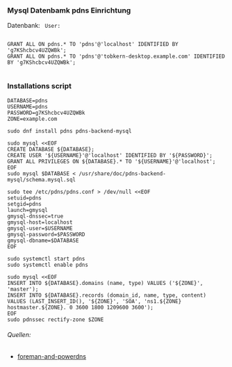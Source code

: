 
### Mysql Datenbamk pdns Einrichtung 


Datenbank: ``
User:``

```

GRANT ALL ON pdns.* TO 'pdns'@'localhost' IDENTIFIED BY 'g7KShcbcv4UZQWBk';
GRANT ALL ON pdns.* TO 'pdns'@'tobkern-desktop.example.com' IDENTIFIED BY 'g7KShcbcv4UZQWBk';


```


### Installations script
```
DATABASE=pdns
USERNAME=pdns
PASSWORD=g7KShcbcv4UZQWBk
ZONE=example.com

sudo dnf install pdns pdns-backend-mysql

sudo mysql <<EOF
CREATE DATABASE ${DATABASE};
CREATE USER '${USERNAME}'@'localhost' IDENTIFIED BY '${PASSWORD}';
GRANT ALL PRIVILEGES ON ${DATABASE}.* TO '${USERNAME}'@'localhost';
EOF
sudo mysql $DATABASE < /usr/share/doc/pdns-backend-mysql/schema.mysql.sql

sudo tee /etc/pdns/pdns.conf > /dev/null <<EOF
setuid=pdns
setgid=pdns
launch=gmysql
gmysql-dnssec=true
gmysql-host=localhost
gmysql-user=$USERNAME
gmysql-password=$PASSWORD
gmysql-dbname=$DATABASE
EOF

sudo systemctl start pdns
sudo systemctl enable pdns

sudo mysql <<EOF
INSERT INTO ${DATABASE}.domains (name, type) VALUES ('${ZONE}', 'master');
INSERT INTO ${DATABASE}.records (domain_id, name, type, content) VALUES (LAST_INSERT_ID(), '${ZONE}', 'SOA', 'ns1.${ZONE} hostmaster.${ZONE}. 0 3600 1800 1209600 3600');
EOF
sudo pdnssec rectify-zone $ZONE
```

###### Quellen: 
* [foreman-and-powerdns](https://partial.solutions/2015/foreman-and-powerdns.html)